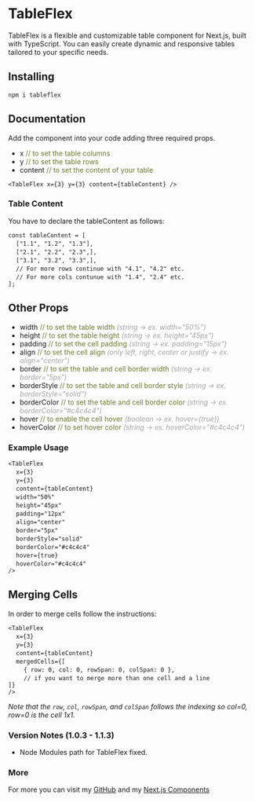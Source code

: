 # TableFlex

TableFlex is a flexible and customizable table component for Next.js, built with TypeScript. You can easily create dynamic and responsive tables tailored to your specific needs.

## Installing

```npm i tableflex```

## Documentation

Add the <TableFlex /> component into your code adding three required props.

- x <span style="color: #6a7a2c;">// to set the table columns</span>
- y <span style="color: #6a7a2c;">// to set the table rows</span>
- content <span style="color: #6a7a2c;">// to set the content of your table</span>

```<TableFlex x={3} y={3} content={tableContent} />```

### Table Content

You have to declare the tableContent as follows:

``const tableContent = [``<br>
&nbsp;&nbsp;&nbsp;&nbsp;``["1.1", "1.2", "1.3"],``<br>
&nbsp;&nbsp;&nbsp;&nbsp;``["2.1", "2.2", "2.3",],``<br>
&nbsp;&nbsp;&nbsp;&nbsp;``["3.1", "3.2", "3.3",],``<br>
&nbsp;&nbsp;&nbsp;&nbsp;``// For more rows continue with "4.1", "4.2" etc.``<br>
&nbsp;&nbsp;&nbsp;&nbsp;``// For more cols contunue with "1.4", "2.4" etc.``<br>
``];``

## Other Props

- width <span style="color: #6a7a2c;">// to set the table width</span> <span style="color: #a4a4a4;">*(string -> ex. width="50%")*</span>
- height <span style="color: #6a7a2c;">// to set the table height</span> <span style="color: #a4a4a4;">*(string -> ex. height="45px")*</span>
- padding <span style="color: #6a7a2c;">// to set the cell padding</span> <span style="color: #a4a4a4;">*(string -> ex. padding="15px")*</span>
- align <span style="color: #6a7a2c;">// to set the cell align</span> <span style="color: #a4a4a4;">*(only left, right, center or justify -> ex. align="center")*</span>
- border <span style="color: #6a7a2c;">// to set the table and cell border width</span> <span style="color: #a4a4a4;">*(string -> ex. border="5px")*</span>
- borderStyle <span style="color: #6a7a2c;">// to set the table and cell border style </span> <span style="color: #a4a4a4;">*(string -> ex. borderStyle="solid")*</span>
- borderColor <span style="color: #6a7a2c;">// to set the table and cell border color</span> <span style="color: #a4a4a4;">*(string -> ex. borderColor="#c4c4c4")*</span>
- hover <span style="color: #6a7a2c;">// to enable the cell hover</span> <span style="color: #a4a4a4;">*(boolean -> ex. hover={true})*</span>
- hoverColor <span style="color: #6a7a2c;">// to set hover color</span> <span style="color: #a4a4a4;">*(string -> ex. hoverColor="#c4c4c4")*</span>

### Example Usage

```<TableFlex```<br>
&nbsp;&nbsp;&nbsp;&nbsp;```x={3}```<br>
&nbsp;&nbsp;&nbsp;&nbsp;```y={3}```<br>
&nbsp;&nbsp;&nbsp;&nbsp;```content={tableContent}```<br>
&nbsp;&nbsp;&nbsp;&nbsp;```width="50%"```<br>
&nbsp;&nbsp;&nbsp;&nbsp;```height="45px"```<br>
&nbsp;&nbsp;&nbsp;&nbsp;```padding="12px"```<br>
&nbsp;&nbsp;&nbsp;&nbsp;```align="center"```<br>
&nbsp;&nbsp;&nbsp;&nbsp;```border="5px"```<br>
&nbsp;&nbsp;&nbsp;&nbsp;```borderStyle="solid"```<br>
&nbsp;&nbsp;&nbsp;&nbsp;```borderColor="#c4c4c4"```<br>
&nbsp;&nbsp;&nbsp;&nbsp;```hover={true}```<br>
&nbsp;&nbsp;&nbsp;&nbsp;```hoverColor="#c4c4c4"```<br>
 ```/>```

 ## Merging Cells

 In order to merge cells follow the instructions:

 ```<TableFlex```<br>
&nbsp;&nbsp;&nbsp;&nbsp;```x={3}```<br>
&nbsp;&nbsp;&nbsp;&nbsp;```y={3}```<br>
&nbsp;&nbsp;&nbsp;&nbsp;```content={tableContent}```<br>
&nbsp;&nbsp;&nbsp;&nbsp;```mergedCells={[```<br>
&nbsp;&nbsp;&nbsp;&nbsp;&nbsp;&nbsp;&nbsp;&nbsp;```{ row: 0, col: 0, rowSpan: 0, colSpan: 0 },```<br>
&nbsp;&nbsp;&nbsp;&nbsp;&nbsp;&nbsp;&nbsp;&nbsp;```// if you want to merge more than one cell and a line```<br>
```]}```<br>
 ```/>```

 *Note that the ```row```, ```col```, ```rowSpan```, and ```colSpan``` follows the indexing so col=0, row=0 is the cell 1x1.*

 ### Version Notes (1.0.3 - 1.1.3)

 - Node Modules path for TableFlex fixed.
 ### More

 For more you can visit my [GitHub](https://github.com/roxmond/) and my [Next.js Components](https://nextjs-components-blush.vercel.app/)